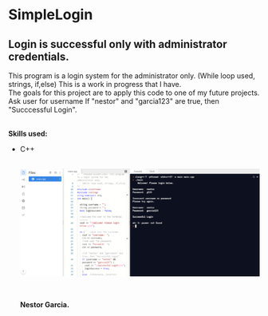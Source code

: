 # SimpleLogin
<h2>Login is successful only with administrator credentials.</h2>
<p>This program is a login system for the administrator only. (While loop used, strings, if,else) This is a work in progress that I have. <br>The goals for this project are to apply this code to one of my future projects. Ask user for username If "nestor" and "garcia123" are true, then "Succcessful Login".
<br>
  <br>

  <b>Skills used:</b>
  <p></p>
  <ul>
  <li>C++</li>

<br>

![](imgs/Capture.PNG)

<br>
<p> <b>Nestor Garcia.</b></p>



